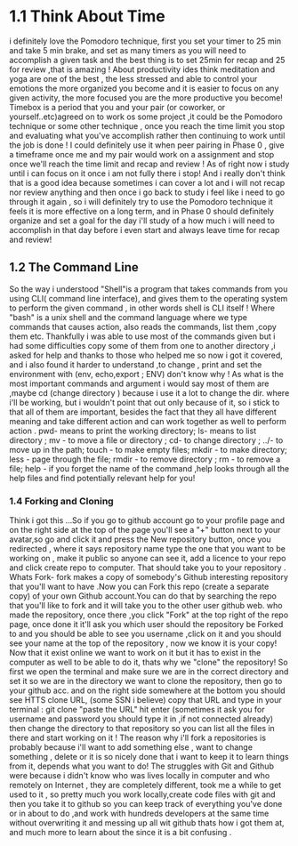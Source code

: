 # 1.1 Think About Time

i definitely love the Pomodoro technique, first you set your timer to 25 min and take 5 min brake, and set as many timers as you will need to accomplish a given task and the best thing is to set 25min for recap and 25 for review ,that is amazing ! About productivity ides think meditation and yoga are one of the best , the less stressed and able to control your emotions the more organized you become and it is easier to focus on any given activity, the more focused you are the more productive you become! Timebox is a period that you and your pair (or coworker, or yourself..etc)agreed on to work os some project ,it could be the Pomodoro technique or some other technique , once you reach the time limit you stop and evaluating what you've accomplish rather then continuing to work until the job is done ! I could definitely use it when peer pairing in Phase 0 , give a timeframe once me and my pair would work on a assignment and stop once we'll reach the time limit and recap and review ! As of right now i study until i can focus on it once i am not fully there i stop! And i really don't think that is a good idea because sometimes i can cover a lot and i will not recap nor review anything and then once i go back to study i feel like i need to go through it again , so i will definitely try to use the Pomodoro technique it feels it is more effective on a long term, and in Phase 0 should definitely organize and set a goal for the day i'll study of a how much i will need to accomplish in that day before i even start and always leave time for recap and review!
## 1.2 The Command Line
So the way i understood "Shell"is a program that takes commands from you using CLI( command line interface), and gives them to the operating system to perform the given command , in other words shell is CLI itself ! Where "bash" is a unix shell and the command language where we type commands that causes action, also reads the commands, list them ,copy them etc. Thankfully i was able to use most of the commands given but i had some difficulties copy some of them from one to another directory ,i asked for help and thanks to those who helped me so now i got it covered, and i also   found  it harder to understand ,to change , print and set the environment with (env, echo,export ; ENV) don't know why ! As what is the most important commands and argument i would say most of them are ,maybe cd (change directory ) because i use it a lot to change the dir. where i'll be working, but i wouldn't point that out only because of it, so i stick to that all of them are important, besides the fact that they all have different meaning and take different action and can work together as well to perform action .    pwd- means to print the working directory;   ls- means to list directory ;  mv - to move a file or directory ;  cd- to change directory ;   ../- to move up in the path;  touch - to make empty files;  mkdir - to make directory;  less - page through the file; rmdir - to remove directory ;  rm - to remove a file;  help - if you forget the name of the command ,help looks through all the help files and find potentially relevant help for you!
### 1.4 Forking and Cloning
Think i got this ...So if you go to github account go to your profile page and on the right side at the top of the page you'll see a "+" button next to your avatar,so go and click it and press the New repository button, once you redirected , where  it says repository name type the one that you want to be working on , make it public so anyone can see it, add a  licence to your repo and click create repo to computer. That should take you to your repository .  Whats Fork- fork makes a copy of somebody's Github interesting repository that you'll want to have .Now you can Fork this repo (create a separate copy) of your own Github account.You can do that by searching the repo that you'll like to fork and it will take you to the other user github web. who made the repository, once there ,you click "Fork" at the top right of the repo page, once done it it'll ask you which user should the repository be Forked to and you should be able to see you username ,click on it and you should see your name at the top of the repository , now we know it is your copy! Now that it exist online we want to work on it but it has to exist in the computer as well to be able to do it, thats why we "clone" the repository! So first we open the terminal and make sure we are in the correct directory and set it so we are in the directory we want to clone the repository, then go to your github acc. and on the right side somewhere at the bottom you should see HTTS clone URL, (some SSN i believe) copy that URL and type in your terminal : git clone "paste the URL" hit enter (sometimes it ask you for username and password  you should type it in ,if not connected already) then  change the directory to that repository so you can list all the files in there and start working on it ! The reason why  i'll fork a repositories is probably because i'll want to add something else , want to change something , delete or it is so nicely done that i want to keep it to learn things from it, depends what you want to do! The struggles with Git and Github were because i didn't know who was lives locally in computer and who remotely on Internet , they are completely different, took me a while to get used to it , so pretty much you work locally,create code files  with git and  then you take it to github so you can keep track of everything you've done or in about to do ,and work with hundreds developers at the same time without overwriting it and messing up all wit github  thats how i got them at, and much more to learn about the since it is a bit confusing .